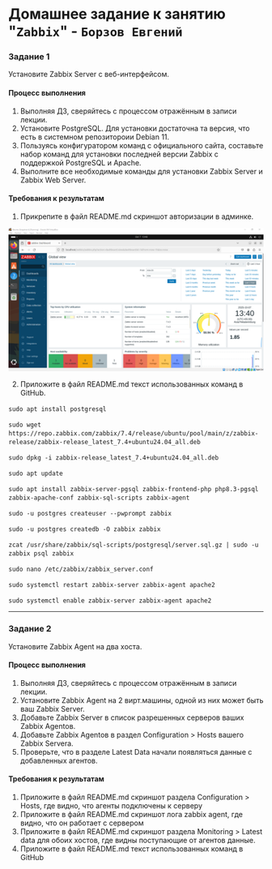 # Домашнее задание к занятию "`Zabbix`" - `Борзов Евгений`

### Задание 1 

Установите Zabbix Server с веб-интерфейсом.

#### Процесс выполнения
1. Выполняя ДЗ, сверяйтесь с процессом отражённым в записи лекции.
2. Установите PostgreSQL. Для установки достаточна та версия, что есть в системном репозитороии Debian 11.
3. Пользуясь конфигуратором команд с официального сайта, составьте набор команд для установки последней версии Zabbix с поддержкой PostgreSQL и Apache.
4. Выполните все необходимые команды для установки Zabbix Server и Zabbix Web Server.

#### Требования к результатам 
1. Прикрепите в файл README.md скриншот авторизации в админке.

![](zabbix1.PNG)

2. Приложите в файл README.md текст использованных команд в GitHub.

`sudo apt install postgresql`

`sudo wget https://repo.zabbix.com/zabbix/7.4/release/ubuntu/pool/main/z/zabbix-release/zabbix-release_latest_7.4+ubuntu24.04_all.deb`

`sudo dpkg -i zabbix-release_latest_7.4+ubuntu24.04_all.deb`

`sudo apt update` 

`sudo apt install zabbix-server-pgsql zabbix-frontend-php php8.3-pgsql zabbix-apache-conf zabbix-sql-scripts zabbix-agent`

`sudo -u postgres createuser --pwprompt zabbix`

`sudo -u postgres createdb -O zabbix zabbix` 

`zcat /usr/share/zabbix/sql-scripts/postgresql/server.sql.gz | sudo -u zabbix psql zabbix`

`sudo nano /etc/zabbix/zabbix_server.conf`

`sudo systemctl restart zabbix-server zabbix-agent apache2`

`sudo systemctl enable zabbix-server zabbix-agent apache2`

---

### Задание 2 

Установите Zabbix Agent на два хоста.

#### Процесс выполнения
1. Выполняя ДЗ, сверяйтесь с процессом отражённым в записи лекции.
2. Установите Zabbix Agent на 2 вирт.машины, одной из них может быть ваш Zabbix Server.
3. Добавьте Zabbix Server в список разрешенных серверов ваших Zabbix Agentов.
4. Добавьте Zabbix Agentов в раздел Configuration > Hosts вашего Zabbix Servera.
5. Проверьте, что в разделе Latest Data начали появляться данные с добавленных агентов.

#### Требования к результатам
1. Приложите в файл README.md скриншот раздела Configuration > Hosts, где видно, что агенты подключены к серверу
2. Приложите в файл README.md скриншот лога zabbix agent, где видно, что он работает с сервером
3. Приложите в файл README.md скриншот раздела Monitoring > Latest data для обоих хостов, где видны поступающие от агентов данные.
4. Приложите в файл README.md текст использованных команд в GitHub

